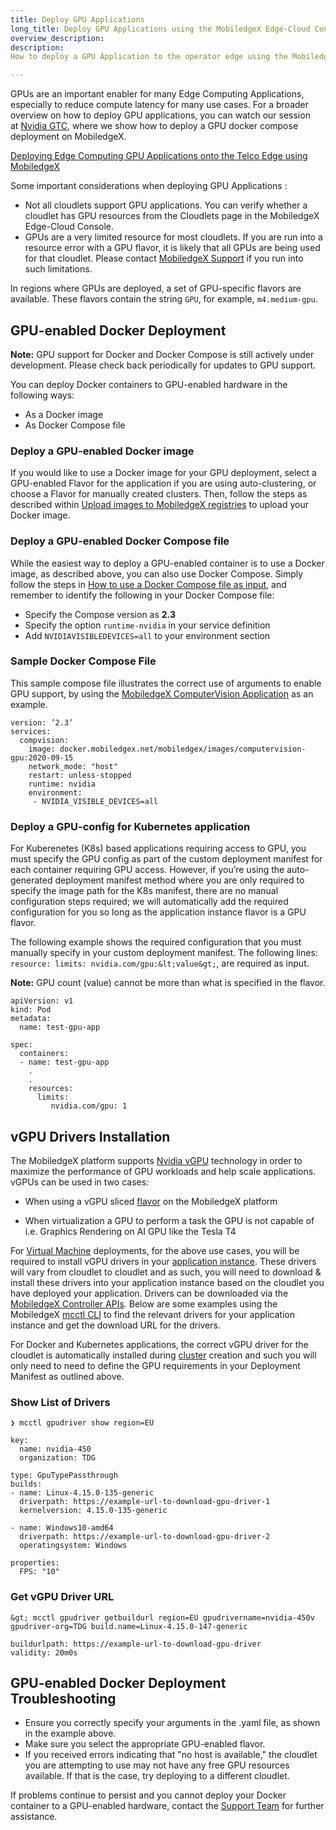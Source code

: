 ```yaml
---
title: Deploy GPU Applications
long_title: Deploy GPU Applications using the MobiledgeX Edge-Cloud Console
overview_description: 
description: 
How to deploy a GPU Application to the operator edge using the MobiledgeX Edge-Cloud Console

---
```


GPUs are an important enabler for many Edge Computing Applications, especially to reduce compute latency for many use cases. For a broader overview on how to deploy GPU applications, you can watch our session at [Nvidia GTC](https://www.nvidia.com/en-us/gtc/%C3%9F), where we show how to deploy a GPU docker compose deployment on MobiledgeX.

[Deploying Edge Computing GPU Applications onto the Telco Edge using MobiledgeX](https://www.nvidia.com/en-us/on-demand/session/gtcspring21-s31533/)

Some important considerations when deploying GPU Applications :

- Not all cloudlets support GPU applications. You can verify whether a cloudlet has GPU resources from the Cloudlets page in the MobiledgeX Edge-Cloud Console.
- GPUs are a very limited resource for most cloudlets. If you are run into a resource error with a GPU flavor, it is likely that all GPUs are being used for that cloudlet. Please contact [MobiledgeX Support](mailto:support@mobiledgex.com) if you run into such limitations.

In regions where GPUs are deployed, a set of GPU-specific flavors are available. These flavors contain the string `GPU`, for example, `m4.medium-gpu`.

## GPU-enabled Docker Deployment

**Note:** GPU support for Docker and Docker Compose is still actively under development. Please check back periodically for updates to GPU support.

You can deploy Docker containers to GPU-enabled hardware in the following ways:

- As a Docker image
- As Docker Compose file

### Deploy a GPU-enabled Docker image

If you would like to use a Docker image for your GPU deployment, select a GPU-enabled Flavor for the application if you are using auto-clustering, or choose a Flavor for manually created clusters. Then, follow the steps as described within [Upload images to MobiledgeX registries](https://dev-stage.mobiledgex.com/deployments/deployment-workflow/supported-apps-types#registry-commands) to upload your Docker image.

### Deploy a GPU-enabled Docker Compose file

While the easiest way to deploy a GPU-enabled container is to use a Docker image, as described above, you can also use Docker Compose. Simply follow the steps in [How to use a Docker Compose file as input](https://dev-stage.mobiledgex.com/deployments/deployment-workflow/supported-apps-types#option-1-docker-compose-file-as-input), and remember to identify the following in your Docker Compose file:

- Specify the Compose version as **2.3**
- Specify the option `runtime-nvidia` in your service definition
- Add `NVIDIAVISIBLEDEVICES=all` to your environment section

### Sample Docker Compose File

This sample compose file illustrates the correct use of arguments to enable GPU support, by using the [MobiledgeX ComputerVision Application](https://github.com/mobiledgex/edge-cloud-sampleapps/tree/master/android/MobiledgeXSDKDemo/computervision) as an example.

```
version: ’2.3’
services:
  compvision:
    image: docker.mobiledgex.net/mobiledgex/images/computervision-gpu:2020-09-15
    network_mode: "host"
    restart: unless-stopped
    runtime: nvidia
    environment:
     - NVIDIA_VISIBLE_DEVICES=all  

```

### Deploy a GPU-config for Kubernetes application

For Kuberenetes (K8s) based applications requiring access to GPU, you must specify the GPU config as part of the custom deployment manifest for each container requiring GPU access. However, if you’re using the auto-generated deployment manifest method where you are only required to specify the image path for the K8s manifest, there are no manual configuration steps required; we will automatically add the required configuration for you so long as the application instance flavor is a GPU flavor.<br>

The following example shows the required configuration that you must manually specify in your custom deployment manifest. The following lines: `resource: limits: nvidia.com/gpu:&lt;value&gt;`, are required as input.

**Note:** GPU count (value) cannot be more than what is specified in the flavor.

```
apiVersion: v1
kind: Pod
metadata:
  name: test-gpu-app

spec:
  containers:
  - name: test-gpu-app
    .
    .
    resources:
      limits:
         nvidia.com/gpu: 1

```

## vGPU Drivers Installation

The MobiledgeX platform supports [Nvidia vGPU](https://www.nvidia.com/en-us/data-center/virtual-solutions/) technology in order to maximize the performance of GPU workloads and help scale applications. vGPUs can be used in two cases:

- When using a vGPU sliced [flavor](/developer/deployments/deployment-workflow/flavors/index.md) on the MobiledgeX platform

- When virtualization a GPU to perform a task the GPU is not capable of i.e. Graphics Rendering on AI GPU like the Tesla T4

For [Virtual Machine](/developer/deployments/application-deployment-guides/virtual-machine/index.md) deployments, for the above use cases, you will be required to install vGPU drivers in your [application instance](/developer/deployments/deployment-workflow/app-instances/index.md). These drivers will vary from cloudlet to cloudlet and as such, you will need to download &amp; install these drivers into your application instance based on the cloudlet you have deployed your application. Drivers can be downloaded via the [MobiledgeX Controller APIs](https://api.mobiledgex.net/mc). Below are some examples using the MobiledgeX [mcctl CLI](/developer/tools/mcctl-guides/index.md) to find the relevant drivers for your application instance and get the download URL for the drivers. 

For Docker and Kubernetes applications, the correct vGPU driver for the cloudlet is automatically installed during [cluster](/developer/deployments/deployment-workflow/clusters/index.md) creation and such you will only need to need to define the GPU requirements in your Deployment Manifest as outlined above. 
### Show List of Drivers

```
❯ mcctl gpudriver show region=EU

key:
  name: nvidia-450
  organization: TDG

type: GpuTypePassthrough
builds:
- name: Linux-4.15.0-135-generic
  driverpath: https://example-url-to-download-gpu-driver-1
  kernelversion: 4.15.0-135-generic

- name: Windows10-amd64
  driverpath: https://example-url-to-download-gpu-driver-2
  operatingsystem: Windows

properties:
  FPS: "10"

```

### Get vGPU Driver URL

```
&gt; mcctl gpudriver getbuildurl region=EU gpudrivername=nvidia-450v gpudriver-org=TDG build.name=Linux-4.15.0-147-generic

buildurlpath: https://example-url-to-download-gpu-driver
validity: 20m0s
```

## GPU-enabled Docker Deployment Troubleshooting

- Ensure you correctly specify your arguments in the .yaml file, as shown in the example above.
- Make sure you select the appropriate GPU-enabled flavor.
- If you received errors indicating that "no host is available," the cloudlet you are attempting to use may not have any free GPU resources available. If that is the case, try deploying to a different cloudlet.

If problems continue to persist and you cannot deploy your Docker container to a GPU-enabled hardware, contact the [Support Team](mailto:support@mobiledgex.com) for further assistance.

<br>

